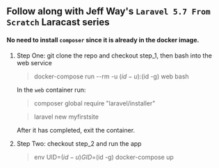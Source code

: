 ## Follow along with Jeff Way's `Laravel 5.7 From Scratch` Laracast series 

#### No need to install `composer` since it is already in the docker image.

1. Step One: git clone the repo and checkout step_1, then bash into the web service

    > docker-compose run --rm -u $(id -u):$(id -g) web bash

    In the `web` container run:

    > composer global require "laravel/installer"

    > laravel new myfirstsite

    After it has completed, exit the container.

2. Step Two: checkout step_2 and run the app

    > env UID=$(id -u) GID=$(id -g) docker-compose up
